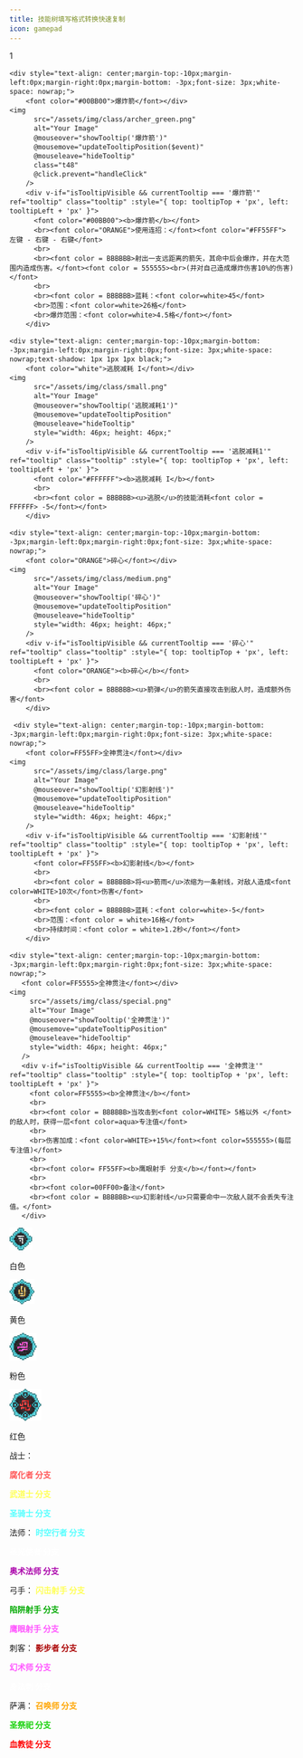 ```yaml
---
title: 技能树填写格式转换快速复制
icon: gamepad
---
```

1

```vue
<div style="text-align: center;margin-top:-10px;margin-left:0px;margin-right:0px;margin-bottom: -3px;font-size: 3px;white-space: nowrap;">
    <font color="#00BB00">爆炸箭</font></div>
<img
      src="/assets/img/class/archer_green.png"
      alt="Your Image"
      @mouseover="showTooltip('爆炸箭')"
      @mousemove="updateTooltipPosition($event)"
      @mouseleave="hideTooltip"
      class="t48"
      @click.prevent="handleClick"
    />
    <div v-if="isTooltipVisible && currentTooltip === '爆炸箭'" ref="tooltip" class="tooltip" :style="{ top: tooltipTop + 'px', left: tooltipLeft + 'px' }">
      <font color="#00BB00"><b>爆炸箭</b></font>
      <br><font color="ORANGE">使用连招：</font><font color="#FF55FF"> 左键 - 右键 - 右键</font>
      <br>
      <br><font color = BBBBBB>射出一支远距离的箭矢，其命中后会爆炸，并在大范围内造成伤害。</font><font color = 555555><br>(并对自己造成爆炸伤害10%的伤害)</font>
      <br>
      <br><font color = BBBBBB>蓝耗：<font color=white>45</font>
      <br>范围：<font color=white>26格</font>
      <br>爆炸范围：<font color=white>4.5格</font></font>
    </div>
```

```vue
<div style="text-align: center;margin-top:-10px;margin-bottom: -3px;margin-left:0px;margin-right:0px;font-size: 3px;white-space: nowrap;text-shadow: 1px 1px 1px black;">
    <font color="white">逃脱减耗 I</font></div>
<img
      src="/assets/img/class/small.png"
      alt="Your Image"
      @mouseover="showTooltip('逃脱减耗1')"
      @mousemove="updateTooltipPosition"
      @mouseleave="hideTooltip"
      style="width: 46px; height: 46px;"
    />
    <div v-if="isTooltipVisible && currentTooltip === '逃脱减耗1'" ref="tooltip" class="tooltip" :style="{ top: tooltipTop + 'px', left: tooltipLeft + 'px' }">
      <font color="#FFFFFF"><b>逃脱减耗 I</b></font>
      <br>
      <br><font color = BBBBBB><u>逃脱</u>的技能消耗<font color = FFFFFF> -5</font></font>
    </div>
```

```vue
<div style="text-align: center;margin-top:-10px;margin-bottom: -3px;margin-left:0px;margin-right:0px;font-size: 3px;white-space: nowrap;">
    <font color="ORANGE">碎心</font></div>
<img
      src="/assets/img/class/medium.png"
      alt="Your Image"
      @mouseover="showTooltip('碎心')"
      @mousemove="updateTooltipPosition"
      @mouseleave="hideTooltip"
      style="width: 46px; height: 46px;"
    />
    <div v-if="isTooltipVisible && currentTooltip === '碎心'" ref="tooltip" class="tooltip" :style="{ top: tooltipTop + 'px', left: tooltipLeft + 'px' }">
      <font color="ORANGE"><b>碎心</b></font>
      <br>
      <br><font color = BBBBBB><u>箭弹</u>的箭矢直接攻击到敌人时，造成额外伤害</font>
    </div>
```


```vue
 <div style="text-align: center;margin-top:-10px;margin-bottom: -3px;margin-left:0px;margin-right:0px;font-size: 3px;white-space: nowrap;">
    <font color=FF55FF>全神贯注</font></div>
<img
      src="/assets/img/class/large.png"
      alt="Your Image"
      @mouseover="showTooltip('幻影射线')"
      @mousemove="updateTooltipPosition"
      @mouseleave="hideTooltip"
      style="width: 46px; height: 46px;"
    />
    <div v-if="isTooltipVisible && currentTooltip === '幻影射线'" ref="tooltip" class="tooltip" :style="{ top: tooltipTop + 'px', left: tooltipLeft + 'px' }">
      <font color=FF55FF><b>幻影射线</b></font>
      <br>
      <br><font color = BBBBBB>将<u>箭雨</u>浓缩为一条射线，对敌人造成<font color=WHITE>10次</font>伤害</font>
      <br>
      <br><font color = BBBBBB>蓝耗：<font color=white>-5</font>
      <br>范围：<font color = white>16格</font>
      <br>持续时间：<font color = white>1.2秒</font></font>
    </div>
```


 ```vue
 <div style="text-align: center;margin-top:-10px;margin-bottom: -3px;margin-left:0px;margin-right:0px;font-size: 3px;white-space: nowrap;">
    <font color=FF5555>全神贯注</font></div>
<img
      src="/assets/img/class/special.png"
      alt="Your Image"
      @mouseover="showTooltip('全神贯注')"
      @mousemove="updateTooltipPosition"
      @mouseleave="hideTooltip"
      style="width: 46px; height: 46px;"
    />
    <div v-if="isTooltipVisible && currentTooltip === '全神贯注'" ref="tooltip" class="tooltip" :style="{ top: tooltipTop + 'px', left: tooltipLeft + 'px' }">
      <font color=FF5555><b>全神贯注</b></font>
      <br>
      <br><font color = BBBBBB>当攻击到<font color=WHITE> 5格以外 </font>的敌人时，获得一层<font color=aqua>专注值</font>
      <br>
      <br>伤害加成：<font color=WHITE>+15%</font><font color=555555>(每层专注值)</font>
      <br>
      <br><font color= FF55FF><b>鹰眼射手 分支</b></font></font>
      <br>
      <br><font color=00FF00>备注</font>
      <br><font color = BBBBBB><u>幻影射线</u>只需要命中一次敌人就不会丢失专注值。</font>
    </div>
```
<img src="/assets/img/class/small.png">

白色

<img src="/assets/img/class/medium.png">

黄色

<img src="/assets/img/class/large.png">

粉色

<img src="/assets/img/class/special.png">

红色


战士：

<font color=FF5555><b>腐化者 分支</b></font>

<font color=FFFF55><b>武道士 分支</b></font>

<font color=55FFFF><b>圣骑士 分支</b></font>

法师：
<font color=55FFFF><b>时空行者 分支</b></font>

<font color=WHITE><b>圣光使者 分支</b></font>

<font color=AA00AA><b>奥术法师 分支</b></font>

弓手：
<font color=FFFF55><b>闪击射手 分支</b></font>

<font color=00AA00><b>陷阱射手 分支</b></font>

<font color=FF55FF><b>鹰眼射手 分支</b></font>

刺客：
<font color=AA0000><b>影步者 分支</b></font>

<font color=FF55FF><b>幻术师 分支</b></font>

<font color=WHITE><b>身法刺 分支</b></font>

萨满：
<font color="orange"><b>召唤师 分支</b></font>

<font color=16d108><b>圣祭祀 分支</b></font>

<font color="red"><b>血教徒 分支</b></font>